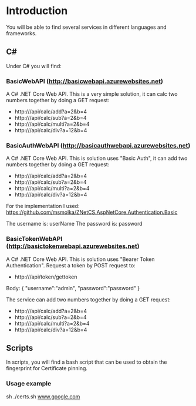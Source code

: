 # Introduction
You will be able to find several services in different languages and frameworks.

## C#
Under C# you will find:

### BasicWebAPI (http://basicwebapi.azurewebsites.net)
A C# .NET Core Web API. This is a very simple solution, it can calc two numbers together by doing a GET request: 
* http://<path>/api/calc/add?a=2&b=4
* http://<path>/api/calc/sub?a=2&b=4
* http://<path>/api/calc/multi?a=2&b=4
* http://<path>/api/calc/div?a=12&b=4



### BasicAuthWebAPI (http://basicauthwebapi.azurewebsites.net)
A C# .NET Core Web API. This is solution uses "Basic Auth", it can add two numbers together by doing a GET request: 
* http://<path>/api/calc/add?a=2&b=4
* http://<path>/api/calc/sub?a=2&b=4
* http://<path>/api/calc/multi?a=2&b=4
* http://<path>/api/calc/div?a=12&b=4

For the implementation I used: https://github.com/msmolka/ZNetCS.AspNetCore.Authentication.Basic

The username is: userName
The password is: password


### BasicTokenWebAPI (http://basictokenwebapi.azurewebsites.net)
A C# .NET Core Web API. This is solution uses "Bearer Token Authentication". Request a token by POST request to:
* http://<path>/api/token/gettoken

Body:
{
	"username":"admin",
	"password":"password"
}

The service can add two numbers together by doing a GET request: 
* http://<path>/api/calc/add?a=2&b=4
* http://<path>/api/calc/sub?a=2&b=4
* http://<path>/api/calc/multi?a=2&b=4
* http://<path>/api/calc/div?a=12&b=4

## Scripts
In scripts, you will find a bash script that can be used to obtain the fingerprint for Certificate pinning.

### Usage example
sh ./certs.sh www.google.com